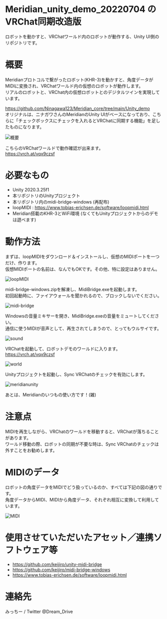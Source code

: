 # Meridian_unity_demo_20220704 の VRChat同期改造版
ロボットを動かすと、VRChatワールド内のロボットが動作する、Unity UI側のリポジトリです。

# 概要

Meridianプロトコルで繋がったロボット(KHR-3)を動かすと、角度データがMIDIに変換され、VRChatワールド内の仮想のロボットが動作します。  
リアルのロボットと、VRChat内の仮想ロボットとのデジタルツインを実現しています。

https://github.com/Ninagawa123/Meridian_core/tree/main/Unity_demo  
オリジナルは、ニナガワさんのMeridianのUnity UIがベースになっており、こちらに「チェックボックスにチェックを入れるとVRChatに同期する機能」を足したものになります。

![概要](docimg/gaiyou.png "概要")




こちらのVRChatワールドで動作確認が出来ます。  
https://vrch.at/vqx9czsf


# 必要なもの

- Unity 2020.3.25f1
- 本リポジトリのUnityプロジェクト
- 本リポジトリ内のmidi-bridge-windows (再配布)
- loopMIDI : https://www.tobias-erichsen.de/software/loopmidi.html
- Meridian搭載のKHR-3とWiFi環境 (なくてもUnityプロジェクトからのデモは遊べます)

# 動作方法

まずは、loopMIDIをダウンロード＆インストールし、仮想のMIDIポートを一つだけ、作ります。  
仮想MIDIポートの名前は、なんでもOKです。その他、特に設定はありません。

![loopMIDI](docimg/loopmidi.png "loopMIDI")

midi-bridge-windows.zipを解凍し、MidiBridge.exeを起動します。  
初回起動時に、ファイアウォールを聞かれるので、ブロックしないでください。

![midi-bridge](docimg/midi-bridge.png "midi-bridge")

Windowsの音量ミキサーを開き、MidiBridge.exeの音量をミュートしてください。  
通信に使うMIDIが音声として、再生されてしまうので、とってもウルサイです。

![sound](docimg/sound.png "sound")

VRChatを起動して、ロボットデモのワールドに入ります。  
https://vrch.at/vqx9czsf

![world](docimg/world.jpg "world")

Unityプロジェクトを起動し、Sync VRChatのチェックを有効にします。

![meridianunity](docimg/meridianunity.jpg "meridianunity")

あとは、Meridianのいつもの使い方です！(雑)

# 注意点

MIDIを再生しながら、VRChatのワールドを移動すると、VRChatが落ちることがあります。  
ワールド移動の際、ロボットの同期が不要な時は、Sync VRChatのチェックは外すことをお勧めします。


# MIDIのデータ

ロボットの角度データをMIDIでどう扱っているのか、すべては下記の図の通りです。  
角度データからMIDI、MIDIから角度データ、それぞれ相互に変換して利用しています。

![MIDI](docimg/midi.png "MIDI")


# 使用させていただいたアセット／連携ソフトウェア等

- https://github.com/keijiro/unity-midi-bridge
- https://github.com/keijiro/midi-bridge-windows
- https://www.tobias-erichsen.de/software/loopmidi.html


# 連絡先

みっちー / Twitter @Dream_Drive